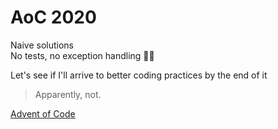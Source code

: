 # AoC 2020

Naive solutions  
No tests, no exception handling 🤷‍♂️

Let's see if I'll arrive to better coding practices by the end of it
> Apparently, not.

[Advent of Code](https://adventofcode.com/)